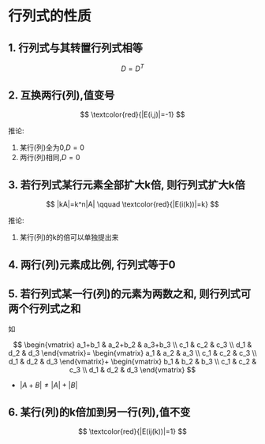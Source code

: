 # 行列式的性质

## 1. 行列式与其转置行列式相等

$$
D=D^T
$$

## 2. 互换两行(列),值变号

$$
\textcolor{red}{|E(i,j)|=-1}
$$

推论:

1. 某行(列)全为0,$D=0$
2. 两行(列)相同,$D=0$

## 3. 若行列式某行元素全部扩大k倍, 则行列式扩大k倍

$$
|kA|=k^n|A| \qquad \textcolor{red}{|E(i(k))|=k}
$$

推论:

1. 某行(列)的k的倍可以单独提出来

## 4. 两行(列)元素成比例, 行列式等于0

## 5. 若行列式某一行(列)的元素为两数之和, 则行列式可两个行列式之和

如

$$
\begin{vmatrix}
	a_1+b_1 & a_2+b_2 & a_3+b_3 \\
	c_1 & c_2 & c_3 \\
	d_1 & d_2 & d_3
\end{vmatrix}=
\begin{vmatrix}
	a_1 & a_2 & a_3 \\
	c_1 & c_2 & c_3 \\
	d_1 & d_2 & d_3
\end{vmatrix}+
\begin{vmatrix}
	b_1 & b_2 & b_3 \\
	c_1 & c_2 & c_3 \\
	d_1 & d_2 & d_3
\end{vmatrix}
$$

- $|A+B| \not = |A|+|B|$

## 6. 某行(列)的k倍加到另一行(列),值不变

$$
\textcolor{red}{|E(ij(k))|=1}
$$